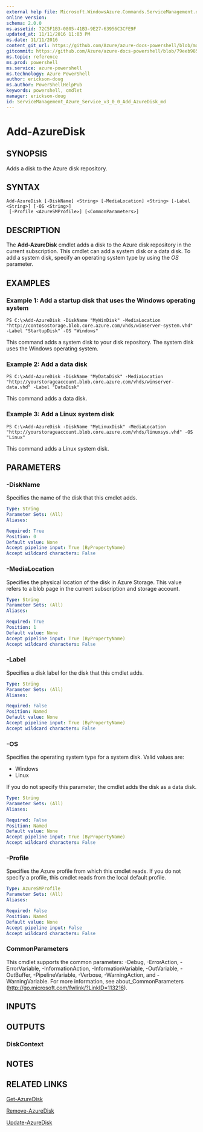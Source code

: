 ```yaml
---
external help file: Microsoft.WindowsAzure.Commands.ServiceManagement.dll-Help.xml
online version: 
schema: 2.0.0
ms.assetid: 72C5F1B3-0805-41B3-9E27-63956C3CFE9F
updated_at: 11/11/2016 11:03 PM
ms.date: 11/11/2016
content_git_url: https://github.com/Azure/azure-docs-powershell/blob/master/azureps-cmdlets-docs/ServiceManagement/Azure.Service/v3.0.0/Add-AzureDisk.md
gitcommit: https://github.com/Azure/azure-docs-powershell/blob/79eeb985ea480979357fb4695832a0c3d29a48bf/azureps-cmdlets-docs/ServiceManagement/Azure.Service/v3.0.0/Add-AzureDisk.md
ms.topic: reference
ms.prod: powershell
ms.service: azure-powershell
ms.technology: Azure PowerShell
author: erickson-doug
ms.author: PowerShellHelpPub
keywords: powershell, cmdlet
manager: erickson-doug
id: ServiceManagement_Azure_Service_v3_0_0_Add_AzureDisk_md
---
```


# Add-AzureDisk

## SYNOPSIS
Adds a disk to the Azure disk repository.

## SYNTAX

```
Add-AzureDisk [-DiskName] <String> [-MediaLocation] <String> [-Label <String>] [-OS <String>]
 [-Profile <AzureSMProfile>] [<CommonParameters>]
```

## DESCRIPTION
The **Add-AzureDisk** cmdlet adds a disk to the Azure disk repository in the current subscription.
This cmdlet can add a system disk or a data disk.
To add a system disk, specify an operating system type by using the *OS* parameter.

## EXAMPLES

### Example 1: Add a startup disk that uses the Windows operating system
```
PS C:\>Add-AzureDisk -DiskName "MyWinDisk" -MediaLocation "http://contosostorage.blob.core.azure.com/vhds/winserver-system.vhd" -Label "StartupDisk" -OS "Windows"
```

This command adds a system disk to your disk repository.
The system disk uses the Windows operating system.

### Example 2: Add a data disk
```
PS C:\>Add-AzureDisk -DiskName "MyDataDisk" -MediaLocation "http://yourstorageaccount.blob.core.azure.com/vhds/winserver-data.vhd" -Label "DataDisk"
```

This command adds a data disk.

### Example 3: Add a Linux system disk
```
PS C:\>Add-AzureDisk -DiskName "MyLinuxDisk" -MediaLocation "http://yourstorageaccount.blob.core.azure.com/vhds/linuxsys.vhd" -OS "Linux"
```

This command adds a Linux system disk.

## PARAMETERS

### -DiskName
Specifies the name of the disk that this cmdlet adds.

```yaml
Type: String
Parameter Sets: (All)
Aliases: 

Required: True
Position: 0
Default value: None
Accept pipeline input: True (ByPropertyName)
Accept wildcard characters: False
```

### -MediaLocation
Specifies the physical location of the disk in Azure Storage.
This value refers to a blob page in the current subscription and storage account.

```yaml
Type: String
Parameter Sets: (All)
Aliases: 

Required: True
Position: 1
Default value: None
Accept pipeline input: True (ByPropertyName)
Accept wildcard characters: False
```

### -Label
Specifies a disk label for the disk that this cmdlet adds.

```yaml
Type: String
Parameter Sets: (All)
Aliases: 

Required: False
Position: Named
Default value: None
Accept pipeline input: True (ByPropertyName)
Accept wildcard characters: False
```

### -OS
Specifies the operating system type for a system disk.
Valid values are: 

- Windows 
- Linux 

If you do not specify this parameter, the cmdlet adds the disk as a data disk.

```yaml
Type: String
Parameter Sets: (All)
Aliases: 

Required: False
Position: Named
Default value: None
Accept pipeline input: True (ByPropertyName)
Accept wildcard characters: False
```

### -Profile
Specifies the Azure profile from which this cmdlet reads.
If you do not specify a profile, this cmdlet reads from the local default profile.

```yaml
Type: AzureSMProfile
Parameter Sets: (All)
Aliases: 

Required: False
Position: Named
Default value: None
Accept pipeline input: False
Accept wildcard characters: False
```

### CommonParameters
This cmdlet supports the common parameters: -Debug, -ErrorAction, -ErrorVariable, -InformationAction, -InformationVariable, -OutVariable, -OutBuffer, -PipelineVariable, -Verbose, -WarningAction, and -WarningVariable. For more information, see about_CommonParameters (http://go.microsoft.com/fwlink/?LinkID=113216).

## INPUTS

## OUTPUTS

### DiskContext

## NOTES

## RELATED LINKS

[Get-AzureDisk](xref:ServiceManagement/Azure.Service/v3.0.0/Get-AzureDisk.md)

[Remove-AzureDisk](xref:ServiceManagement/Azure.Service/v3.0.0/Remove-AzureDisk.md)

[Update-AzureDisk](xref:ServiceManagement/Azure.Service/v3.0.0/Update-AzureDisk.md)


